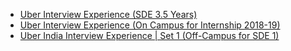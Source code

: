  - [Uber Interview Experience (SDE 3.5 Years)](https://www.geeksforgeeks.org/uber-interview-experience-sde-3-5-years/)
- [Uber Interview Experience (On Campus for Internship 2018-19)](https://www.geeksforgeeks.org/uber-interview-experience-on-campus-for-internship-2018-19/)
- [Uber India Interview Experience | Set 1 (Off-Campus for SDE 1)](https://www.geeksforgeeks.org/uber-india-interview-experience-set-1-off-campus-sde-1/)